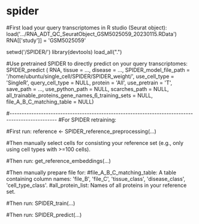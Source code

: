 # spider
#First load your query transcriptomes in R studio (Seurat object):
load('.../RNA_ADT_QC_SeuratObject_GSM5025059_20230115.RData')
RNA[['study']] = 'GSM5025059' 

setwd('/SPIDER/')
library(devtools)
load_all(".")

#Use pretrained SPIDER to directly predict on your query transcriptomes:
SPIDER_predict (           RNA, 
                           tissue = ..., 
                           disease = ..., 
                           SPIDER_model_file_path = '/home/ubuntu/single_cell/SPIDER/SPIDER_weight/',
                           use_cell_type = 'SingleR', 
                           query_cell_type = NULL,
                           protein = 'All', 
                           use_pretrain = 'T',
                           save_path = ...,
                           use_python_path = NULL,
                           scarches_path = NULL,
                           all_trainable_proteins_gene_names_6_training_sets = NULL,
                           file_A_B_C_matching_table = NULL)

#-------------------------------------------------------------------------------------------------
#For SPIDER retraining: 

#First run: reference <- SPIDER_reference_preprocessing(...)

#Then manually select cells for consisting your reference set (e.g., only using cell types with >=100 cells).

#Then run: get_reference_embeddings(...)

#Then manually prepare file for:
#file_A_B_C_matching_table: A table containing column names: 'file_B', 'file_C', 'tissue_class', 'disease_class', 'cell_type_class'.
#all_protein_list: Names of all proteins in your reference set.

#Then run: SPIDER_train(...)

#Then run: SPIDER_predict(...)

